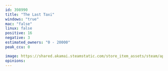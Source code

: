 ```yaml
---
id: 398990
title: "The Last Taxi"
windows: "true"
mac: "false"
linux: false
positive: 16
negative: 3
estimated_owners: "0 - 20000"
peak_ccu: 0

image: https://shared.akamai.steamstatic.com/store_item_assets/steam/apps/398990/header.jpg?t=1710777158
opinions:
---
```

